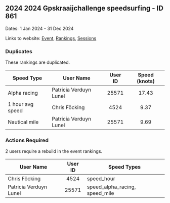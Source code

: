 ## 2024 2024 Gpskraaijchallenge   speedsurfing - ID 861

Dates: 1 Jan 2024 - 31 Dec 2024

Links to website: [Event](https://www.gps-speedsurfing.com/default.aspx?mnu=event&val=861), [Rankings](https://www.gps-speedsurfing.com/default.aspx?mnu=eventranking&val=861), [Sessions](https://www.gps-speedsurfing.com/default.aspx?mnu=eventsessions&val=861)

### Duplicates

These rankings are duplicated.

| Speed Type | User Name | User ID | Speed (knots) |
| ---------- | --------- | :-----: | :-----------: |
| Alpha racing | Patricia Verduyn Lunel | 25571 | 17.43 |
| 1 hour avg speed | Chris Föcking | 4524 | 9.37 |
| Nautical mile | Patricia Verduyn Lunel | 25571 | 9.69 |

### Actions Required

2 users require a rebuild in the event rankings.

| User Name | User ID | Speed Types |
| --------- | :-----: | ----------- |
| Chris Föcking | 4524 | speed_hour |
| Patricia Verduyn Lunel | 25571 | speed_alpha_racing, speed_mile |
